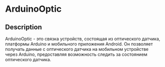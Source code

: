 # ArduinoOptic

## Description

ArduinoOptic - это связка устройств, состоящая из оптического датчика, платформы Arduino и мобильного приложения Android. Он позволяет получать данные с оптического датчика на мобильном устройстве через Arduino, предоставляя возможность следить за состоянием оптического датчика.
